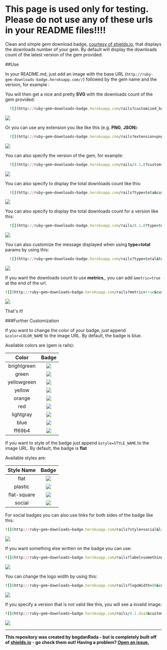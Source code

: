 This page is used only for testing. Please do not use any of these urls in your README files!!!!
================================================================================================

Clean and simple gem download badge, [courtesy of shields.io](https://github.com/badges/shields), that displays the downloads number of your gem. By default will display the downloads count of the latest version of the gem provided.

##Use

In your README.md, just add an image with the base URL (`http://ruby-gem-downloads-badge.herokuapp.com//`) followed by the gem name and the version, for example :

You will then get a nice and pretty **SVG** with the downloads count of the gem provided:

```ruby
  ![](http://ruby-gem-downloads-badge.herokuapp.com/rails?customized_badge=true)
```

![](http://ruby-gem-downloads-badge.herokuapp.com/rails?customized_badge=true)

Or you can use any extension you like like this (e.g. **PNG**, **JSON**\):

```ruby
  ![](http://ruby-gem-downloads-badge.herokuapp.com/rails?extension=png&customized_badge=true)
```

![](http://ruby-gem-downloads-badge.herokuapp.com/rails?extension=png&customized_badge=true)

You can also specify the version of the gem, for example:

```ruby
  ![](http://ruby-gem-downloads-badge.herokuapp.com/rails/4.1.0?customized_badge=true)
```

![](http://ruby-gem-downloads-badge.herokuapp.com/rails/4.1.0?customized_badge=true)

You can also specify to display the total downloads count like this:

```ruby
  ![](http://ruby-gem-downloads-badge.herokuapp.com/rails?type=tota&customized_badge=true)
```

![](http://ruby-gem-downloads-badge.herokuapp.com/rails?type=total&customized_badge=true)

You can also specify to display the total downloads count for a version like this:

```ruby
  ![](http://ruby-gem-downloads-badge.herokuapp.com/rails/4.1.0?type=total&customized_badge=true)
```

![](http://ruby-gem-downloads-badge.herokuapp.com/rails/4.1.0?type=total&customized_badge=true)

You can also customize the message displayed when using **type=total** params by using this:

```ruby
  ![](http://ruby-gem-downloads-badge.herokuapp.com/rails?type=total&total_label=total-awesome&customized_badge=true)
```

![](http://ruby-gem-downloads-badge.herokuapp.com/rails?type=total&total_label=total-awesome&customized_badge=true)

If you want the downloads count to use **metrics**,, you can add `&metric=true` at the end of the url.

```ruby
![](http://ruby-gem-downloads-badge.herokuapp.com/rails?metric=true&customized_badge=true)
```

![](http://ruby-gem-downloads-badge.herokuapp.com/rails?metric=true&customized_badge=true)

That's it!

###Further Customization

If you want to change the color of your badge, just append `&color=COLOR_NAME` to the image URL. By default, the badge is blue.

Available colors are (gem is rails):

|    Color    |                                         Badge                                         |
|:-----------:|:-------------------------------------------------------------------------------------:|
| brightgreen | ![](http://ruby-gem-downloads-badge.herokuapp.com/rails?color=brightgreen&style=flat&customized_badge=true) |
|    green    |    ![](http://ruby-gem-downloads-badge.herokuapp.com/rails?color=green&style=flat&customized_badge=true) |
| yellowgreen | ![](http://ruby-gem-downloads-badge.herokuapp.com/rails?color=yellowgreen&style=flat&customized_badge=true) |
|   yellow    |   ![](http://ruby-gem-downloads-badge.herokuapp.com/rails?color=yellow&style=flat&customized_badge=true) |
|   orange    |   ![](http://ruby-gem-downloads-badge.herokuapp.com/rails?color=orange&style=flat&customized_badge=true) |
|     red     |     ![](http://ruby-gem-downloads-badge.herokuapp.com/rails?color=red&style=flat&customized_badge=true) |
|  lightgray  |  ![](http://ruby-gem-downloads-badge.herokuapp.com/rails?color=lightgray&style=flat&customized_badge=true) |
|    blue     |    ![](http://ruby-gem-downloads-badge.herokuapp.com/rails?color=blue&style=flat&customized_badge=true) |
|   ff69b4    |   ![](http://ruby-gem-downloads-badge.herokuapp.com/rails?color=ff69b4&style=flat&customized_badge=true) |

If you want to style of the badge just append `&style=STYLE_NAME`.to the image URL. By default, the badge is **flat**

Available styles are:

| Style Name  |                                   Badge                                    |
|:-----------:|:--------------------------------------------------------------------------:|
|    flat     |    ![](http://ruby-gem-downloads-badge.herokuapp.com/rails?style=flat&customized_badge=true)     |
|   plastic   |   ![](http://ruby-gem-downloads-badge.herokuapp.com/rails?style=plastic&customized_badge=true)   |
| flat-square | ![](http://ruby-gem-downloads-badge.herokuapp.com/rails?style=flat-square&customized_badge=true) |
|   social    |   ![](http://ruby-gem-downloads-badge.herokuapp.com/rails?style=social&customized_badge=true)    |

For social badges you can also use links for both sides of the badge like this:

```ruby
![](http://ruby-gem-downloads-badge.herokuapp.com/rails?style=social&link=http://google.com&link=http://yahoo.com&customized_badge=true)
```

![](http://ruby-gem-downloads-badge.herokuapp.com/rails?style=social&link=http://google.com&link=http://yahoo.com&customized_badge=true)

If you want something else written on the badge you can use:

```ruby
![](http://ruby-gem-downloads-badge.herokuapp.com/rails?label=something-else&customized_badge=true)
```

![](http://ruby-gem-downloads-badge.herokuapp.com/rails?label=something-else&customized_badge=true)

You can change the logo width by using this:

```ruby
![](http://ruby-gem-downloads-badge.herokuapp.com/rails?logoWidth=80&customized_badge=true)
```

![](http://ruby-gem-downloads-badge.herokuapp.com/rails?logoWidth=80&customized_badge=true)

If you specify a version that is not valid like this, you will see a invalid image:

```ruby
![](http://ruby-gem-downloads-badge.herokuapp.com/rails/4.1.dsad&customized_badge=true)
```

![](http://ruby-gem-downloads-badge.herokuapp.com/rails/4.1.dsad&customized_badge=true)

---

**This repository was created by bogdanRada - but is completely built off of [shields.io](http://github.com/badges/shields) - go check them out! Having a problem? [Open an issue.](http://github.com/bogdanRada/gem-downloads-badge/issues)**

